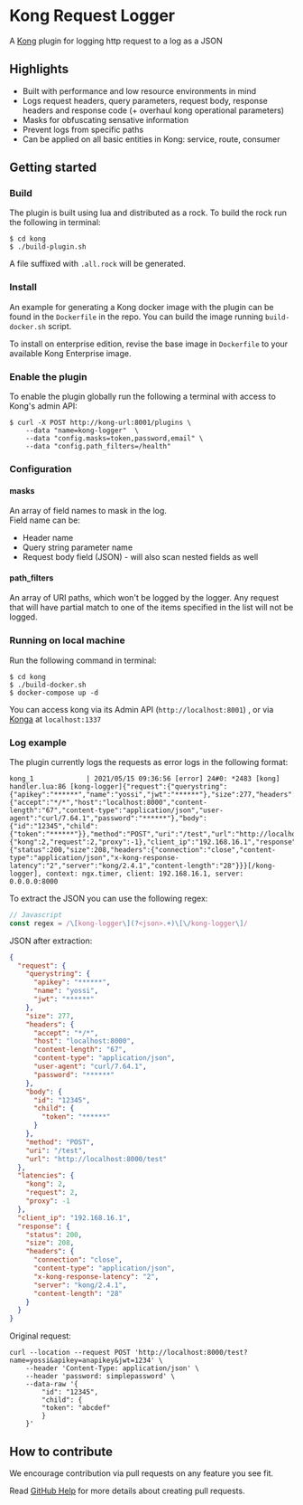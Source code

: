 # Kong Request Logger
A [Kong](https://konghq.com/kong/) plugin for logging http request to a log as a JSON

## Highlights
* Built with performance and low resource environments in mind
* Logs request headers, query parameters, request body, response headers and response code (+ overhaul kong operational parameters)
* Masks for obfuscating sensative information
* Prevent logs from specific paths
* Can be applied on all basic entities in Kong: service, route, consumer

## Getting started

### Build
The plugin is built using lua and distributed as a rock.
To build the rock run the following in terminal:
```
$ cd kong
$ ./build-plugin.sh
```
A file suffixed with `.all.rock` will be generated.

### Install
An example for generating a Kong docker image with the plugin can be found in the `Dockerfile` in the repo.
You can build the image running `build-docker.sh` script.

To install on enterprise edition, revise the base image in `Dockerfile` to your available Kong Enterprise image.

### Enable the plugin
To enable the plugin globally run the following a terminal with access to Kong's admin API:
```
$ curl -X POST http://kong-url:8001/plugins \
    --data "name=kong-logger"  \
    --data "config.masks=token,password,email" \
    --data "config.path_filters=/health"
```

### Configuration

#### masks
An array of field names to mask in the log. </br>
Field name can be:
* Header name
* Query string parameter name
* Request body field (JSON) - will also scan nested fields as well

#### path_filters
An array of URI paths, which won't be logged by the logger. Any request that will have partial match to one of the items specified in the list will not be logged.

### Running on local machine
Run the following command in terminal:
```
$ cd kong
$ ./build-docker.sh
$ docker-compose up -d
```
You can access kong via its Admin API (`http://localhost:8001`) , or via [Konga](https://github.com/pantsel/konga) at `localhost:1337`

### Log example
The plugin currently logs the requests as error logs in the following format:
```
kong_1             | 2021/05/15 09:36:56 [error] 24#0: *2483 [kong] handler.lua:86 [kong-logger]{"request":{"querystring":{"apikey":"******","name":"yossi","jwt":"******"},"size":277,"headers":{"accept":"*/*","host":"localhost:8000","content-length":"67","content-type":"application/json","user-agent":"curl/7.64.1","password":"******"},"body":{"id":"12345","child":{"token":"******"}},"method":"POST","uri":"/test","url":"http://localhost:8000/test"},"latencies":{"kong":2,"request":2,"proxy":-1},"client_ip":"192.168.16.1","response":{"status":200,"size":208,"headers":{"connection":"close","content-type":"application/json","x-kong-response-latency":"2","server":"kong/2.4.1","content-length":"28"}}}[/kong-logger], context: ngx.timer, client: 192.168.16.1, server: 0.0.0.0:8000
```

To extract the JSON you can use the following regex:
```js
// Javascript
const regex = /\[kong-logger\](?<json>.+)\[\/kong-logger\]/
```

JSON after extraction:
```json
{
  "request": {
    "querystring": {
      "apikey": "******",
      "name": "yossi",
      "jwt": "******"
    },
    "size": 277,
    "headers": {
      "accept": "*/*",
      "host": "localhost:8000",
      "content-length": "67",
      "content-type": "application/json",
      "user-agent": "curl/7.64.1",
      "password": "******"
    },
    "body": {
      "id": "12345",
      "child": {
        "token": "******"
      }
    },
    "method": "POST",
    "uri": "/test",
    "url": "http://localhost:8000/test"
  },
  "latencies": {
    "kong": 2,
    "request": 2,
    "proxy": -1
  },
  "client_ip": "192.168.16.1",
  "response": {
    "status": 200,
    "size": 208,
    "headers": {
      "connection": "close",
      "content-type": "application/json",
      "x-kong-response-latency": "2",
      "server": "kong/2.4.1",
      "content-length": "28"
    }
  }
}
```

Original request:
```
curl --location --request POST 'http://localhost:8000/test?name=yossi&apikey=anapikey&jwt=1234' \
    --header 'Content-Type: application/json' \
    --header 'password: simplepassword' \
    --data-raw '{
        "id": "12345",
        "child": {
        "token": "abcdef"
        }
    }'
```

## How to contribute
We encourage contribution via pull requests on any feature you see fit.

Read [GitHub Help](https://help.github.com/articles/about-pull-requests/) for more details about creating pull requests.